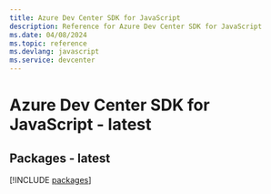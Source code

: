 ```yaml
---
title: Azure Dev Center SDK for JavaScript
description: Reference for Azure Dev Center SDK for JavaScript
ms.date: 04/08/2024
ms.topic: reference
ms.devlang: javascript
ms.service: devcenter
---
```

# Azure Dev Center SDK for JavaScript - latest
## Packages - latest
[!INCLUDE [packages](dev-center-index.md)]